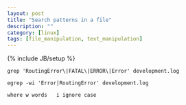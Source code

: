 ```yaml
---
layout: post
title: "Search patterns in a file"
description: ""
category: [linux]
tags: [file_manipulation, text_manipulation]
---
```

{% include JB/setup %}

    grep 'RoutingError\|FATAL\|ERROR\|Error' development.log

    egrep -wi 'Error|RoutingError' development.log

    where w words   i ignore case

